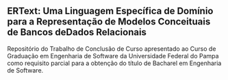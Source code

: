 ## ERText: Uma Linguagem Específica de Domínio para a Representação de Modelos Conceituais de Bancos deDados Relacionais


Repositório do Trabalho  de  Conclusão  de Curso apresentado ao Curso de Graduação em Engenharia de Software da Universidade Federal do Pampa como requisito parcial para a obtenção do título de Bacharel em Engenharia de Software.
